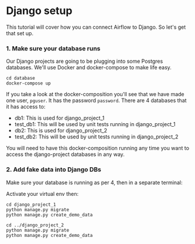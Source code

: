 # Django setup

This tutorial will cover how you can connect Airflow to Django. So let's get that set up.

### 1. Make sure your database runs

Our Django projects are going to be plugging into some Postgres databases. We'll use Docker and docker-compose to make life easy.

```
cd database
docker-compose up
```

If you take a look at the docker-composition you'll see that we have made one user, `pguser`. It has the password `password`. There are 4 databases that it has access to:

- db1: This is used for django_project_1
- test_db1: This will be used by unit tests running in django_project_1
- db2: This is used for django_project_2
- test_db2: This will be used by unit tests running in django_project_2

You will need to have this docker-composition running any time you want to access the django-project databases in any way. 

### 2. Add fake data into Django DBs

Make sure your database is running as per 4, then in a separate terminal:

Activate your virtual env then: 

```
cd django_project_1
python manage.py migrate 
python manage.py create_demo_data

cd ../django_project_2
python manage.py migrate 
python manage.py create_demo_data
```
